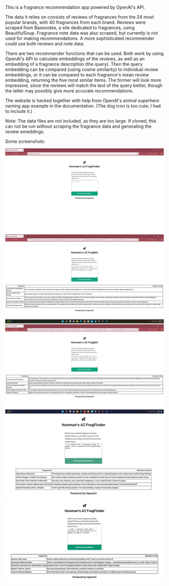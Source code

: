 This is a fragrance recommendation app powered by OpenAI's API.

The data it relies on consists of reviews of fragrances from the 24 most popular brands, with 40 fragrances from each brand.
Reviews were scraped from Basenotes, a site dedicated to fragrances, using BeautifulSoup. Fragrance note data was also scraped, but currently is not used for making recommendations. A more sophisticated recommender could use both reviews and note data.

There are two recommender functions that can be used. Both work by using OpenAI's API to calculate embeddings of the reviews, as well as an embedding of a fragrance description (the query). Then the query embedding can be compared (using cosine similarity) to individual review embeddings, or it can be compared to each fragrance's mean review embedding, returning the five most similar items. The former will look more impressive, since the reviews will match the text of the query better, though the latter may possibly give more accurate recommendations.

The website is hacked together with help from OpenAI's animal superhero naming app example in the documentation. (The dog icon is too cute; I had to include it.)

Note:
The data files are not included, as they are too large. If cloned, this can not be run without scraping the fragrance data and generating the review emeddings.

Some screenshots:

![home page](https://github.com/hsherkat/openai-fragfinder/blob/master/screenshots/screenshot0.png)
![sample](https://github.com/hsherkat/openai-fragfinder/blob/master/screenshots/screenshot1.png)
![sample](https://github.com/hsherkat/openai-fragfinder/blob/master/screenshots/screenshot2.png)
![sample](https://github.com/hsherkat/openai-fragfinder/blob/master/screenshots/screenshot%20dustin.png)
![sample](https://github.com/hsherkat/openai-fragfinder/blob/master/screenshots/screenshot%20eric.png)